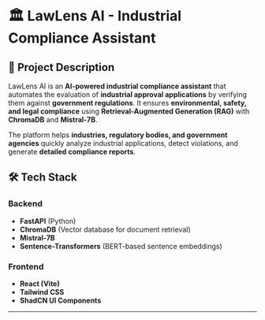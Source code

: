 # 🏛️ LawLens AI - Industrial Compliance Assistant

## 🚀 Project Description
LawLens AI is an **AI-powered industrial compliance assistant** that automates the evaluation of **industrial approval applications** by verifying them against **government regulations**. It ensures **environmental, safety, and legal compliance** using **Retrieval-Augmented Generation (RAG)** with **ChromaDB** and **Mistral-7B**.

The platform helps **industries, regulatory bodies, and government agencies** quickly analyze industrial applications, detect violations, and generate **detailed compliance reports**.
 

## 🛠 Tech Stack
### **Backend**
- **FastAPI** (Python)
- **ChromaDB** (Vector database for document retrieval)
- **Mistral-7B** 
- **Sentence-Transformers** (BERT-based sentence embeddings)

### **Frontend**
- **React (Vite)**
- **Tailwind CSS**
- **ShadCN UI Components**


---



